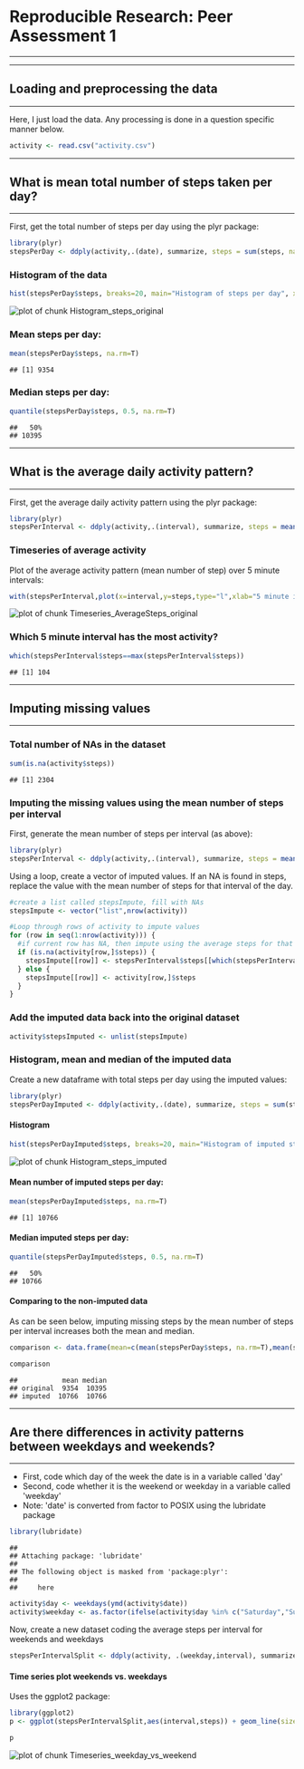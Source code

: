 # Reproducible Research: Peer Assessment 1   
-----------

-----------
## Loading and preprocessing the data
-----------
Here, I just load the data. Any processing is done in a question specific manner below.

```r
activity <- read.csv("activity.csv")
```
   

-----------
## What is mean total number of steps taken per day?
-----------

First, get the total number of steps per day using the plyr package:

```r
library(plyr)
stepsPerDay <- ddply(activity,.(date), summarize, steps = sum(steps, na.rm=T))
```

### Histogram of the data

```r
hist(stepsPerDay$steps, breaks=20, main="Histogram of steps per day", xlab = "steps", ylab = "number of days")
```

![plot of chunk Histogram_steps_original](figure/Histogram_steps_original.png) 

### Mean steps per day:


```r
mean(stepsPerDay$steps, na.rm=T)
```

```
## [1] 9354
```

### Median steps per day:

```r
quantile(stepsPerDay$steps, 0.5, na.rm=T)
```

```
##   50% 
## 10395
```

-----------
## What is the average daily activity pattern?
-----------

First, get the average daily activity pattern using the plyr package:

```r
library(plyr)
stepsPerInterval <- ddply(activity,.(interval), summarize, steps = mean(steps, na.rm=T))
```

### Timeseries of average activity
Plot of the average activity pattern (mean number of step) over 5 minute intervals:

```r
with(stepsPerInterval,plot(x=interval,y=steps,type="l",xlab="5 minute interval number", ylab = "Mean steps across days", main="Average activity pattern over a day"))
```

![plot of chunk Timeseries_AverageSteps_original](figure/Timeseries_AverageSteps_original.png) 

### Which 5 minute interval has the most activity?

```r
which(stepsPerInterval$steps==max(stepsPerInterval$steps))
```

```
## [1] 104
```

-----------
## Imputing missing values
-----------

### Total number of NAs in the dataset

```r
sum(is.na(activity$steps))
```

```
## [1] 2304
```

### Imputing the missing values using the mean number of steps per interval
First, generate the mean number of steps per interval (as above):

```r
library(plyr)
stepsPerInterval <- ddply(activity,.(interval), summarize, steps = mean(steps, na.rm=T))
```

Using a loop, create a vector of imputed values. If an NA is found in steps, replace the value with the mean number of steps for that interval of the day.


```r
#create a list called stepsImpute, fill with NAs
stepsImpute <- vector("list",nrow(activity))

#Loop through rows of activity to impute values
for (row in seq(1:nrow(activity))) {
  #if current row has NA, then impute using the average steps for that interval
  if (is.na(activity[row,]$steps)) {
    stepsImpute[[row]] <- stepsPerInterval$steps[[which(stepsPerInterval$interval==activity[row,]$interval)]]
  } else {
    stepsImpute[[row]] <- activity[row,]$steps
  }
}
```

### Add the imputed data back into the original dataset

```r
activity$stepsImputed <- unlist(stepsImpute)
```

### Histogram, mean and median of the imputed data
Create a new dataframe with total steps per day using the imputed values:


```r
library(plyr)
stepsPerDayImputed <- ddply(activity,.(date), summarize, steps = sum(stepsImputed, na.rm=T))
```

#### Histogram

```r
hist(stepsPerDayImputed$steps, breaks=20, main="Histogram of imputed steps per day", xlab = "steps", ylab = "number of days")
```

![plot of chunk Histogram_steps_imputed](figure/Histogram_steps_imputed.png) 

#### Mean number of imputed steps per day:


```r
mean(stepsPerDayImputed$steps, na.rm=T)
```

```
## [1] 10766
```

#### Median imputed steps per day:

```r
quantile(stepsPerDayImputed$steps, 0.5, na.rm=T)
```

```
##   50% 
## 10766
```

#### Comparing to the non-imputed data
As can be seen below, imputing missing steps by the mean number of steps per interval increases both the mean and median.


```r
comparison <- data.frame(mean=c(mean(stepsPerDay$steps, na.rm=T),mean(stepsPerDayImputed$steps, na.rm=T)),median=c(quantile(stepsPerDay$steps, 0.5, na.rm=T),quantile(stepsPerDayImputed$steps, 0.5, na.rm=T)),row.names=c("original","imputed"))

comparison
```

```
##           mean median
## original  9354  10395
## imputed  10766  10766
```


-----------
## Are there differences in activity patterns between weekdays and weekends?
-----------
* First, code which day of the week the date is in a variable called 'day'
* Second, code whether it is the weekend or weekday in a variable called 'weekday'
* Note: 'date' is converted from factor to POSIX using the lubridate package

```r
library(lubridate)
```

```
## 
## Attaching package: 'lubridate'
## 
## The following object is masked from 'package:plyr':
## 
##     here
```

```r
activity$day <- weekdays(ymd(activity$date))
activity$weekday <- as.factor(ifelse(activity$day %in% c("Saturday","Sunday"),"Weekend","Weekday"))
```

Now, create a new dataset coding the average steps per interval for weekends and weekdays

```r
stepsPerIntervalSplit <- ddply(activity, .(weekday,interval), summarize, steps = mean(stepsImputed))
```

#### Time series plot weekends vs. weekdays 
Uses the ggplot2 package:

```r
library(ggplot2)
p <- ggplot(stepsPerIntervalSplit,aes(interval,steps)) + geom_line(size=1) + facet_wrap(~weekday,ncol=1) + ylab("Mean number of steps") + xlab("5 minute interval number")

p
```

![plot of chunk Timeseries_weekday_vs_weekend](figure/Timeseries_weekday_vs_weekend.png) 
